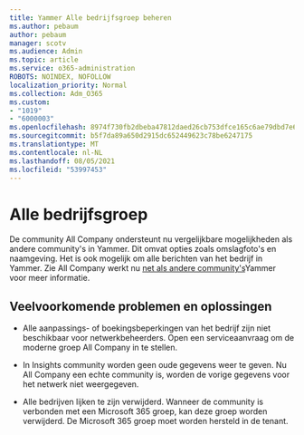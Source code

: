 ```yaml
---
title: Yammer Alle bedrijfsgroep beheren
ms.author: pebaum
author: pebaum
manager: scotv
ms.audience: Admin
ms.topic: article
ms.service: o365-administration
ROBOTS: NOINDEX, NOFOLLOW
localization_priority: Normal
ms.collection: Adm_O365
ms.custom:
- "1019"
- "6000003"
ms.openlocfilehash: 8974f730fb2dbeba47812daed26cb753dfce165c6ae79dbd7e630e6f195b278a
ms.sourcegitcommit: b5f7da89a650d2915dc652449623c78be6247175
ms.translationtype: MT
ms.contentlocale: nl-NL
ms.lasthandoff: 08/05/2021
ms.locfileid: "53997453"
---
```

# <a name="all-company-group"></a>Alle bedrijfsgroep

De community All Company ondersteunt nu vergelijkbare mogelijkheden als andere community's in Yammer. Dit omvat opties zoals omslagfoto's en naamgeving. Het is ook mogelijk om alle berichten van het bedrijf in Yammer. Zie All Company werkt nu [net als andere community's](https://docs.microsoft.com/yammer/manage-yammer-groups/yammer-all-company-yammer-community)Yammer voor meer informatie.

## <a name="common-issues-and-solutions"></a>Veelvoorkomende problemen en oplossingen

- Alle aanpassings- of boekingsbeperkingen van het bedrijf zijn niet beschikbaar voor netwerkbeheerders. Open een serviceaanvraag om de moderne groep All Company in te stellen.

- In Insights community worden geen oude gegevens weer te geven. Nu All Company een echte community is, worden de vorige gegevens voor het netwerk niet weergegeven.

- Alle bedrijven lijken te zijn verwijderd. Wanneer de community is verbonden met een Microsoft 365 groep, kan deze groep worden verwijderd. De Microsoft 365 groep moet worden hersteld in de tenant.

